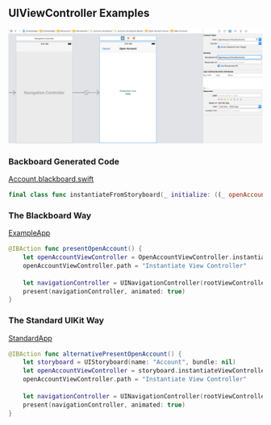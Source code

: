 ## UIViewController Examples

![Open Account View Controller](Images/StoryboardOpenAccountViewController.png)

### Backboard Generated Code

[Account.blackboard.swift](/ExampleApp/Source/Generated/Account.blackboard.swift)

```swift
final class func instantiateFromStoryboard(_ initialize: ((_ openAccountViewController: OpenAccountViewController) -> Void)? = nil) -> OpenAccountViewController
```

### The Blackboard Way

[ExampleApp](/ExampleApp/Source/AccountsTableViewController.swift#L106)
```swift
@IBAction func presentOpenAccount() {
    let openAccountViewController = OpenAccountViewController.instantiateFromStoryboard()
    openAccountViewController.path = "Instantiate View Controller"
    
    let navigationController = UINavigationController(rootViewController: openAccountViewController)
    present(navigationController, animated: true)
}
```

### The Standard UIKit Way

[StandardApp](/StandardApp/Source/AccountsTableViewController.swift#L118)
```swift
@IBAction func alternativePresentOpenAccount() {
    let storyboard = UIStoryboard(name: "Account", bundle: nil)
    let openAccountViewController = storyboard.instantiateViewController(withIdentifier: "OpenAccountViewController") as! OpenAccountViewController
    openAccountViewController.path = "Instantiate View Controller"
    
    let navigationController = UINavigationController(rootViewController: openAccountViewController)
    present(navigationController, animated: true)
}
```
